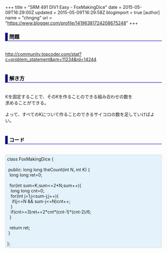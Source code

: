 +++
title = "SRM 491 DIV1 Easy - FoxMakingDice"
date = 2015-05-09T16:29:00Z
updated = 2015-05-09T16:29:58Z
blogimport = true 
[author]
	name = "chngng"
	uri = "https://www.blogger.com/profile/14196381724208675248"
+++

<div dir="ltr" style="text-align: left;" trbidi="on"><h3 style="border-bottom: 2px solid slateblue; border-left: 8px solid navy; color: black; padding: 0px 0px 1px 5px;">問題 </h3><br /><a href="http://community.topcoder.com/stat?c=problem_statement&amp;pm=11234&amp;rd=14244" target="_blank">http://community.topcoder.com/stat?c=problem_statement&amp;pm=11234&amp;rd=14244</a><br /><br /><h3 style="border-bottom: 2px solid slateblue; border-left: 8px solid navy; color: black; padding: 0px 0px 1px 5px;">解き方 </h3><br />Kを固定することで、そのKを作ることのできる組み合わせの数を<br />求めることができる。<br /><br />よって、すべてのKについて作ることのできるサイコロの数を足していけばよい。<br /><br /><h3 style="border-bottom: 2px solid slateblue; border-left: 8px solid navy; color: black; padding: 0px 0px 1px 5px;">コード </h3><br /><div style="background-color: #e3f2fb; border: 1px dotted #CCCCCC; padding: 5px;">class FoxMakingDice {<br /><br /><span class="Apple-tab-span" style="white-space: pre;"> </span>public: long long theCount(int N, int K) {<br /><span class="Apple-tab-span" style="white-space: pre;">  </span>long long ret=0;<br /><br /><span class="Apple-tab-span" style="white-space: pre;">  </span>for(int sum=K;sum&lt;=2*N;sum++){<br /><span class="Apple-tab-span" style="white-space: pre;">   </span>long long cnt=0;<br /><span class="Apple-tab-span" style="white-space: pre;">   </span>for(int j=1;j&lt;sum-j;j++){<br /><span class="Apple-tab-span" style="white-space: pre;">    </span>if(j&lt;=N &amp;&amp; sum-j&lt;=N)cnt++;<br /><span class="Apple-tab-span" style="white-space: pre;">   </span>}<br /><span class="Apple-tab-span" style="white-space: pre;">   </span>if(cnt&gt;=3)ret+=2*cnt*(cnt-1)*(cnt-2)/6;<br /><span class="Apple-tab-span" style="white-space: pre;">  </span>}<br /><br /><span class="Apple-tab-span" style="white-space: pre;">  </span>return ret;<br /><span class="Apple-tab-span" style="white-space: pre;"> </span>}<br /><br />};</div></div>
